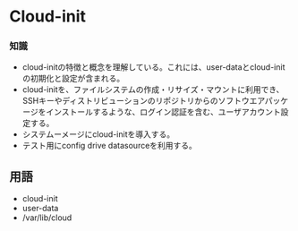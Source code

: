 # Cloud-init

### 知識
- cloud-initの特徴と概念を理解している。これには、user-dataとcloud-initの初期化と設定が含まれる。
- cloud-initを、ファイルシステムの作成・リサイズ・マウントに利用でき、SSHキーやディストリビューションのリポジトリからのソフトウエアパッケージをインストールするような、ログイン認証を含む、ユーザアカウント設定する。
- システムーメージにcloud-initを導入する。
- テスト用にconfig drive datasourceを利用する。


## 用語
- cloud-init
- user-data 
- /var/lib/cloud